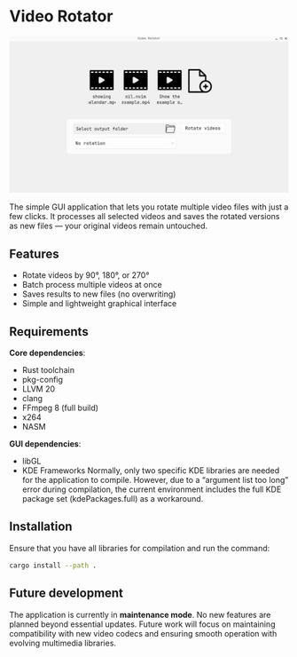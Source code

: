 # Video Rotator

![preview](./assets/preview.png)

The simple GUI application that lets you rotate multiple video files with just a few clicks.
It processes all selected videos and saves the rotated versions as new files — your original videos remain untouched.

## Features

- Rotate videos by 90°, 180°, or 270°
- Batch process multiple videos at once
- Saves results to new files (no overwriting)
- Simple and lightweight graphical interface

## Requirements

**Core dependencies**:

- Rust toolchain
- pkg-config
- LLVM 20
- clang
- FFmpeg 8 (full build)
- x264
- NASM

**GUI dependencies**:

- libGL
- KDE Frameworks
  Normally, only two specific KDE libraries are needed for the application to compile.
  However, due to a “argument list too long” error during compilation, the current environment includes the full KDE package set (kdePackages.full) as a workaround.

## Installation

Ensure that you have all libraries for compilation and run the command:

```bash
cargo install --path .
```

## Future development

The application is currently in **maintenance mode**.
No new features are planned beyond essential updates.
Future work will focus on maintaining compatibility with new video codecs and ensuring smooth operation with evolving multimedia libraries.
